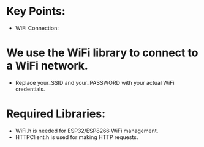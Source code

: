 # Key Points:
- WiFi Connection:

# We use the WiFi library to connect to a WiFi network.
- Replace your_SSID and your_PASSWORD with your actual WiFi credentials.

# Required Libraries:
- WiFi.h is needed for ESP32/ESP8266 WiFi management.
- HTTPClient.h is used for making HTTP requests.
